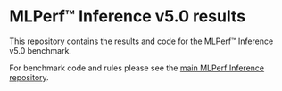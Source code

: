 # MLPerf™ Inference v5.0 results
This repository contains the results and code for the MLPerf™ Inference v5.0 benchmark.

For benchmark code and rules please see the [main MLPerf Inference repository](https://github.com/mlcommons/inference).
